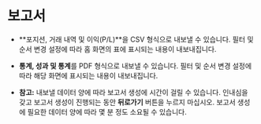 # **보고서**

- **포지션, 거래 내역 및 이익(P/L)**을 CSV 형식으로 내보낼 수 있습니다. 필터 및 순서 변경 설정에 따라 홈 화면의 표에 표시되는 내용이 내보내집니다.
- **통계, 성과 및 통계**를 PDF 형식으로 내보낼 수 있습니다. 필터 및 순서 변경 설정에 따라 해당 화면에 표시되는 내용이 내보내집니다.

- **참고:** 내보낼 데이터 양에 따라 보고서 생성에 시간이 걸릴 수 있습니다. 인내심을 갖고 보고서 생성이 진행되는 동안 **뒤로가기** 버튼을 누르지 마십시오.
보고서 생성에 필요한 데이터 양에 따라 몇 분 정도 소요될 수 있습니다.
